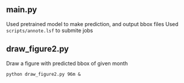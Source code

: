 main.py
---
Used pretrained model to make prediction, and output bbox files
Used `scripts/annote.lsf` to submite jobs


draw_figure2.py
---
Draw a figure with predicted bbox of given month
```
python draw_figure2.py 96m &
```